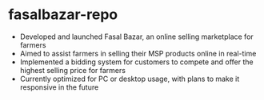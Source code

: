 # fasalbazar-repo
 - Developed and launched Fasal Bazar, an online selling marketplace for farmers
- Aimed to assist farmers in selling their MSP products online in real-time
- Implemented a bidding system for customers to compete and offer the highest selling price for farmers
- Currently optimized for PC or desktop usage, with plans to make it responsive in the future
